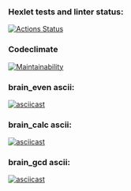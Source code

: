 ### Hexlet tests and linter status:
[![Actions Status](https://github.com/Antipoop/python-project-49/actions/workflows/hexlet-check.yml/badge.svg)](https://github.com/Antipoop/python-project-49/actions)
### Codeclimate
[![Maintainability](https://api.codeclimate.com/v1/badges/76225f3496e362137c5c/maintainability)](https://codeclimate.com/github/Antipoop/python-project-49/maintainability)
### brain_even ascii:
[![asciicast](https://asciinema.org/a/xNSPd4sjyc2iuodKpMOVINS0S.svg)](https://asciinema.org/a/xNSPd4sjyc2iuodKpMOVINS0S)
### brain_calc ascii:
[![asciicast](https://asciinema.org/a/TqkZBjn3mcmw3eUolAGzr2JuJ.svg)](https://asciinema.org/a/TqkZBjn3mcmw3eUolAGzr2JuJ)
### brain_gcd ascii:
[![asciicast](https://asciinema.org/a/W6FXr14zBQ5wY4orzfpxMr0l3.svg)](https://asciinema.org/a/W6FXr14zBQ5wY4orzfpxMr0l3)